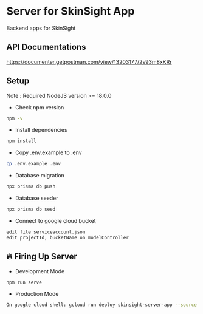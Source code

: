 # Server for SkinSight App

Backend apps for SkinSight

## API Documentations

https://documenter.getpostman.com/view/13203177/2s93m8xKRr

## Setup

Note : Required NodeJS version >= 18.0.0

- Check npm version

```bash
npm -v
```

- Install dependencies

```bash
npm install
```

- Copy .env.example to .env

```bash
cp .env.example .env
```

- Database migration

```bash
npx prisma db push
```

- Database seeder

```bash
npx prisma db seed
```

- Connect to google cloud bucket

```bash
edit file serviceaccount.json
edit projectId, bucketName on modelController
```

## 🔥 Firing Up Server

- Development Mode

```bash
npm run serve
```

- Production Mode

```bash
On google cloud shell: gcloud run deploy skinsight-server-app --source .
```

